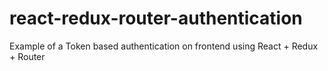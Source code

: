 # react-redux-router-authentication
Example of a Token based authentication on frontend using React + Redux + Router
